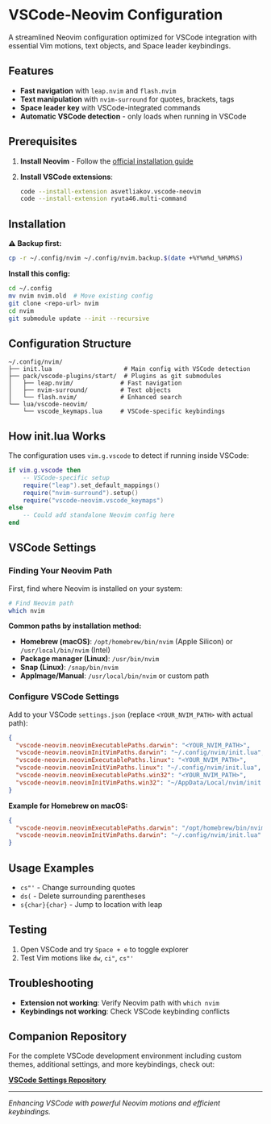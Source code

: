 # VSCode-Neovim Configuration

A streamlined Neovim configuration optimized for VSCode integration with essential Vim motions, text objects, and Space leader keybindings.

## Features

- **Fast navigation** with `leap.nvim` and `flash.nvim`
- **Text manipulation** with `nvim-surround` for quotes, brackets, tags
- **Space leader key** with VSCode-integrated commands
- **Automatic VSCode detection** - only loads when running in VSCode

## Prerequisites

1. **Install Neovim** - Follow the [official installation guide](https://github.com/neovim/neovim/wiki/Installing-Neovim)

2. **Install VSCode extensions**:
   ```bash
   code --install-extension asvetliakov.vscode-neovim
   code --install-extension ryuta46.multi-command
   ```

## Installation

**⚠️ Backup first:**

```bash
cp -r ~/.config/nvim ~/.config/nvim.backup.$(date +%Y%m%d_%H%M%S)
```

**Install this config:**

```bash
cd ~/.config
mv nvim nvim.old  # Move existing config
git clone <repo-url> nvim
cd nvim
git submodule update --init --recursive
```

## Configuration Structure

```
~/.config/nvim/
├── init.lua                    # Main config with VSCode detection
├── pack/vscode-plugins/start/  # Plugins as git submodules
│   ├── leap.nvim/             # Fast navigation
│   ├── nvim-surround/         # Text objects
│   └── flash.nvim/            # Enhanced search
└── lua/vscode-neovim/
    └── vscode_keymaps.lua     # VSCode-specific keybindings
```

## How init.lua Works

The configuration uses `vim.g.vscode` to detect if running inside VSCode:

```lua
if vim.g.vscode then
    -- VSCode-specific setup
    require("leap").set_default_mappings()
    require("nvim-surround").setup()
    require("vscode-neovim.vscode_keymaps")
else
    -- Could add standalone Neovim config here
end
```

## VSCode Settings

### Finding Your Neovim Path

First, find where Neovim is installed on your system:

```bash
# Find Neovim path
which nvim
```

**Common paths by installation method:**

- **Homebrew (macOS)**: `/opt/homebrew/bin/nvim` (Apple Silicon) or `/usr/local/bin/nvim` (Intel)
- **Package manager (Linux)**: `/usr/bin/nvim`
- **Snap (Linux)**: `/snap/bin/nvim`
- **AppImage/Manual**: `/usr/local/bin/nvim` or custom path

### Configure VSCode Settings

Add to your VSCode `settings.json` (replace `<YOUR_NVIM_PATH>` with actual path):

```json
{
  "vscode-neovim.neovimExecutablePaths.darwin": "<YOUR_NVIM_PATH>",
  "vscode-neovim.neovimInitVimPaths.darwin": "~/.config/nvim/init.lua",
  "vscode-neovim.neovimExecutablePaths.linux": "<YOUR_NVIM_PATH>",
  "vscode-neovim.neovimInitVimPaths.linux": "~/.config/nvim/init.lua",
  "vscode-neovim.neovimExecutablePaths.win32": "<YOUR_NVIM_PATH>",
  "vscode-neovim.neovimInitVimPaths.win32": "~/AppData/Local/nvim/init.lua"
}
```

**Example for Homebrew on macOS:**

```json
{
  "vscode-neovim.neovimExecutablePaths.darwin": "/opt/homebrew/bin/nvim",
  "vscode-neovim.neovimInitVimPaths.darwin": "~/.config/nvim/init.lua"
}
```

## Usage Examples

- `cs"'` - Change surrounding quotes
- `ds(` - Delete surrounding parentheses
- `s{char}{char}` - Jump to location with leap

## Testing

1. Open VSCode and try `Space + e` to toggle explorer
2. Test Vim motions like `dw`, `ci"`, `cs"'`

## Troubleshooting

- **Extension not working**: Verify Neovim path with `which nvim`
- **Keybindings not working**: Check VSCode keybinding conflicts

## Companion Repository

For the complete VSCode development environment including custom themes, additional settings, and more keybindings, check out:

**[VSCode Settings Repository](https://github.com/jbb-codes/vscode-config)**

---

_Enhancing VSCode with powerful Neovim motions and efficient keybindings._
